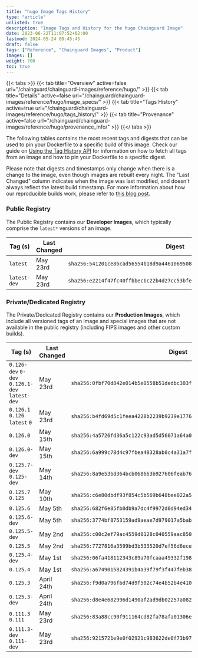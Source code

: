 ```yaml
---
title: "hugo Image Tags History"
type: "article"
unlisted: true
description: "Image Tags and History for the hugo Chainguard Image"
date: 2023-06-22T11:07:52+02:00
lastmod: 2024-05-24 00:45:45
draft: false
tags: ["Reference", "Chainguard Images", "Product"]
images: []
weight: 700
toc: true
---
```


{{< tabs >}}
{{< tab title="Overview" active=false url="/chainguard/chainguard-images/reference/hugo/" >}}
{{< tab title="Details" active=false url="/chainguard/chainguard-images/reference/hugo/image_specs/" >}}
{{< tab title="Tags History" active=true url="/chainguard/chainguard-images/reference/hugo/tags_history/" >}}
{{< tab title="Provenance" active=false url="/chainguard/chainguard-images/reference/hugo/provenance_info/" >}}
{{</ tabs >}}

The following tables contains the most recent tags and digests that can be used to pin your Dockerfile to a specific build of this image. Check our guide on [Using the Tag History API](/chainguard/chainguard-images/using-the-tag-history-api/) for information on how to fetch all tags from an image and how to pin your Dockerfile to a specific digest.

Please note that digests and timestamps only change when there is a change to the image, even though images are rebuilt every night. The "Last Changed" column indicates when the image was last modified, and doesn't always reflect the latest build timestamp. For more information about how our reproducible builds work, please refer to [this blog post](https://www.chainguard.dev/unchained/reproducing-chainguards-reproducible-image-builds).

### Public Registry
The Public Registry contains our **Developer Images**, which typically comprise the `latest*` versions of an image.

| Tag (s)       | Last Changed | Digest                                                                    |
|---------------|--------------|---------------------------------------------------------------------------|
|  `latest`     | May 23rd     | `sha256:541201ce8bcad56554b18d9a4461069508a95a4ec8d18de5018b23b7f3c7cf28` |
|  `latest-dev` | May 23rd     | `sha256:e2214f47fc40ffbbecbc22b4d27cc53bfea7c3cfc7bf3712b6fa2bebf15d36c0` |


### Private/Dedicated Registry
The Private/Dedicated Registry contains our **Production Images**, which include all versioned tags of an image and special images that are not available in the public registry (including FIPS images and other custom builds).

| Tag (s)                                         | Last Changed | Digest                                                                    |
|-------------------------------------------------|--------------|---------------------------------------------------------------------------|
|  `0.126-dev` `0-dev` `0.126.1-dev` `latest-dev` | May 23rd     | `sha256:0fbf70d842e014b5e0558b51dedbc303feea94ee2bcfdb6469746f11255038a2` |
|  `0.126.1` `0.126` `latest` `0`                 | May 23rd     | `sha256:b4fd69d5c1feea4228b2239b9239e1776a45d8d63480a2ad5950ff4ddc0f8048` |
|  `0.126.0`                                      | May 15th     | `sha256:4a5726fd36a5c122c93ad5d56071a64a0e9bc2062077720ce1445e8b5cc650cb` |
|  `0.126.0-dev`                                  | May 15th     | `sha256:6a999c78d4c97fbea48328ab0c4a31a7f40594a0c87ea85f349a17839094c7c5` |
|  `0.125.7-dev` `0.125-dev`                      | May 14th     | `sha256:8a9e53bd364bcb068663b927606feab76fdfa961524099b16e115342df5c04e1` |
|  `0.125.7` `0.125`                              | May 10th     | `sha256:c6e80dbdf93f854c5b569b648bee022a5301bc8a0cd98452a75f6ead056885bc` |
|  `0.125.6`                                      | May 5th      | `sha256:682f6e85fb0db9a7dc4f9972d0d94ed34a9e048f1d9b9e3774f5088474e6ef94` |
|  `0.125.6-dev`                                  | May 5th      | `sha256:3774bf8753159ad9aeae7d979017a5babf6298c45818f718592646bdba55f9aa` |
|  `0.125.5-dev`                                  | May 2nd      | `sha256:c00c2ef79ac4559d0128c040559aac8503ff3874af7149ed46aa2b092eb0d32e` |
|  `0.125.5`                                      | May 2nd      | `sha256:7727816a3599bd3b533520d7ef56d6ecefdead3da3751bf23cc608a11fca6ade` |
|  `0.125.4-dev`                                  | May 1st      | `sha256:06fa418112343c89a70fcaaa49332f198b6ff343122bf6a8b7c409de2c84e316` |
|  `0.125.4`                                      | May 1st      | `sha256:a6749015824391b4a39f79f3f447feb38afd7f875f9a5db80d25bbdc3d0ca438` |
|  `0.125.3`                                      | April 24th   | `sha256:f9d0a796fbd74d9f502c74e4b52b4e410bc092e0aff76e976eddc0e4e34d7fee` |
|  `0.125.3-dev`                                  | April 24th   | `sha256:d8e4e682996d1490af2ad9db02257a082d327d9448d14a9e909517062dc13c3b` |
|  `0.111.3` `0.111`                              | May 23rd     | `sha256:83a88cc90f911164cd82fa78afa01306e86136fe4d1e455ec89de93c4da3fe93` |
|  `0.111.3-dev` `0.111-dev`                      | May 23rd     | `sha256:9215721e9e0f02921c983622de0f73b979454ada7b48275df72001428dda9538` |

